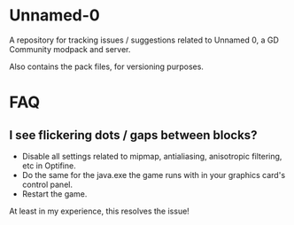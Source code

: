 # Unnamed-0
A repository for tracking issues / suggestions related to Unnamed 0, a GD Community modpack and server.

Also contains the pack files, for versioning purposes.

# FAQ

## I see flickering dots / gaps between blocks?

- Disable all settings related to mipmap, antialiasing, anisotropic filtering, etc in Optifine.
- Do the same for the java.exe the game runs with in your graphics card's control panel.
- Restart the game.

At least in my experience, this resolves the issue!